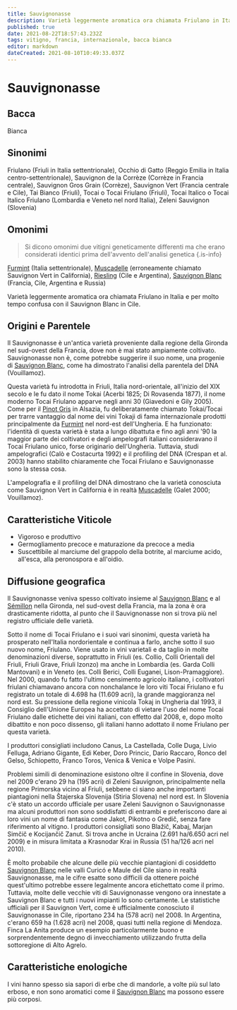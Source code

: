 ```yaml
---
title: Sauvignonasse
description: Varietà leggermente aromatica ora chiamata Friulano in Italia e per molto tempo confusa con il Sauvignon Blanc in Cile.
published: true
date: 2021-08-22T18:57:43.232Z
tags: vitigno, francia, internazionale, bacca bianca
editor: markdown
dateCreated: 2021-08-10T10:49:33.037Z
---
```


# Sauvignonasse

## Bacca
Bianca

## Sinonimi
Friulano (Friuli in Italia settentrionale), Occhio di Gatto (Reggio Emilia in Italia centro-settentrionale), Sauvignon de la Corrèze (Corrèze in Francia centrale), Sauvignon Gros Grain (Corrèze), Sauvignon Vert (Francia centrale e Cile), Tai Bianco (Friuli), Tocai o Tocai Friulano (Friuli), Tocai Italico o Tocai Italico Friulano (Lombardia e Veneto nel nord Italia), Zeleni Sauvignon (Slovenia)

## Omonimi
> Si dicono omonimi due vitigni geneticamente differenti ma che erano considerati identici prima dell'avvento dell'analisi genetica
{.is-info}

[Furmint](/vitigni/bacca-bianca/furmint)  (Italia settentrionale), [Muscadelle](/vitigni/bacca-bianca/muscadelle) (erroneamente chiamato Sauvignon Vert in California), [Riesling](/vitigni/bacca-bianca/riesling) (Cile e Argentina), [Sauvignon Blanc](/vitigni/bacca-bianca/sauvignon-blanc) (Francia, Cile, Argentina e Russia)

Varietà leggermente aromatica ora chiamata Friulano in Italia e per molto tempo confusa con il Sauvignon Blanc in Cile.

## Origini e Parentele

Il Sauvignonasse è un'antica varietà proveniente dalla regione della Gironda nel sud-ovest della Francia, dove non è mai stato ampiamente coltivato. Sauvignonasse non è, come potrebbe suggerire il suo nome, una progenie di [Sauvignon Blanc](/vitigni/bacca-bianca/sauvignon-blanc), come ha dimostrato l'analisi della parentela del DNA (Vouillamoz).

Questa varietà fu introdotta in Friuli, Italia nord-orientale, all'inizio del XIX secolo e le fu dato il nome Tokai (Acerbi 1825; Di Rovasenda 1877), il nome moderno Tocai Friulano apparve negli anni 30 (Giavedoni e Gily 2005). Come per il [Pinot Gris](/vitigni/bacca-bianca/pinot-gris) in Alsazia, fu deliberatamente chiamato Tokai/Tocai per trarre vantaggio dal nome dei vini Tokaji di fama internazionale prodotti principalmente da [Furmint](/vitigni/bacca-bianca/furmint) nel nord-est dell'Ungheria. E ha funzionato: l'identità di questa varietà è stata a lungo dibattuta e fino agli anni '90 la maggior parte dei coltivatori e degli ampelografi italiani consideravano il Tocai Friulano unico, forse originario dell'Ungheria. Tuttavia, studi ampelografici (Calò e Costacurta 1992) e il profiling del DNA (Crespan et al. 2003) hanno stabilito chiaramente che Tocai Friulano e Sauvignonasse sono la stessa cosa.

L'ampelografia e il profiling del DNA dimostrano che la varietà conosciuta come Sauvignon Vert in California è in realtà [Muscadelle](/vitigni/bacca-bianca/muscadelle) (Galet 2000; Vouillamoz).

## Caratteristiche Viticole

- Vigoroso e produttivo
- Germogliamento precoce e maturazione da precoce a media
- Suscettibile al marciume del grappolo della botrite, al marciume acido, all'esca, alla peronospora e all'oidio.

## Diffusione geografica

Il Sauvignonasse veniva spesso coltivato insieme al [Sauvignon Blanc](/vitigni/bacca-bianca/sauvignon-blanc) e al [Sémillon](/vitigni/bacca-bianca/semillon) nella Gironda, nel sud-ovest della Francia, ma la zona è ora drasticamente ridotta, al punto che il Sauvignonasse non si trova più nel registro ufficiale delle varietà.

Sotto il nome di Tocai Friulano e i suoi vari sinonimi, questa varietà ha prosperato nell'Italia nordorientale e continua a farlo, anche sotto il suo nuovo nome, Friulano. Viene usato in vini varietali e da taglio in molte denominazioni diverse, soprattutto in Friuli (es. Collio, Colli Orientali del Friuli, Friuli Grave, Friuli Izonzo) ma anche in Lombardia (es. Garda Colli Mantovani) e in Veneto (es. Colli Berici, Colli Euganei, Lison-Pramaggiore). Nel 2000, quando fu fatto l'ultimo censimento agricolo italiano, i coltivatori friulani chiamavano ancora con nonchalance le loro viti Tocai Friulano e fu registrato un totale di 4.698 ha (11.609 acri), la grande maggioranza nel nord est. Su pressione della regione vinicola Tokaj in Ungheria dal 1993, il Consiglio dell'Unione Europea ha accettato di vietare l'uso del nome Tocai Friulano dalle etichette dei vini italiani, con effetto dal 2008, e, dopo molto dibattito e non poco dissenso, gli italiani hanno adottato il nome Friulano per questa varietà.

I produttori consigliati includono Canus, La Castellada, Colle Duga, Livio Felluga, Adriano Gigante, Edi Keber, Doro Princic, Dario Raccaro, Ronco del Gelso, Schiopetto, Franco Toros, Venica & Venica e Volpe Pasini. 

Problemi simili di denominazione esistono oltre il confine in Slovenia, dove nel 2009 c'erano 29 ha (195 acri) di Zeleni Sauvignon, principalmente nella regione Primorska vicino al Friuli, sebbene ci siano anche importanti piantagioni nella Štajerska Slovenija (Stiria Slovena) nel nord est. In Slovenia c'è stato un accordo ufficiale per usare Zeleni Sauvignon o Sauvignonasse ma alcuni produttori non sono soddisfatti di entrambi e preferiscono dare ai loro vini un nome di fantasia come Jakot, Pikotno o Gredič, senza fare riferimento al vitigno. I produttori consigliati sono Blažič, Kabaj, Marjan Simčič e Kocijančič Zanut. Si trova anche in Ucraina (2.691 ha/6.650 acri nel 2009) e in misura limitata a Krasnodar Krai in Russia (51 ha/126 acri nel 2010).

È molto probabile che alcune delle più vecchie piantagioni di cosiddetto [Sauvignon Blanc](/vitigni/bacca-bianca/sauvignon-blanc) nelle valli Curicó e Maule del Cile siano in realtà Sauvignonasse, ma le cifre esatte sono difficili da ottenere poiché quest'ultimo potrebbe essere legalmente ancora etichettato come il primo. Tuttavia, molte delle vecchie viti di Sauvignonasse vengono ora innestate a Sauvignon Blanc e tutti i nuovi impianti lo sono certamente. Le statistiche ufficiali per il Sauvignon Vert, come è ufficialmente conosciuto il Sauvignonasse in Cile, riportano 234 ha (578 acri) nel 2008. In Argentina, c'erano 659 ha (1.628 acri) nel 2008, quasi tutti nella regione di Mendoza. Finca La Anita produce un esempio particolarmente buono e sorprendentemente degno di invecchiamento utilizzando frutta della sottoregione di Alto Agrelo.

## Caratteristiche enologiche

I vini hanno spesso sia sapori di erbe che di mandorle, a volte più sul lato erboso, e non sono aromatici come il [Sauvignon Blanc](/vitigni/bacca-bianca/sauvignon-blanc) ma possono essere più corposi.